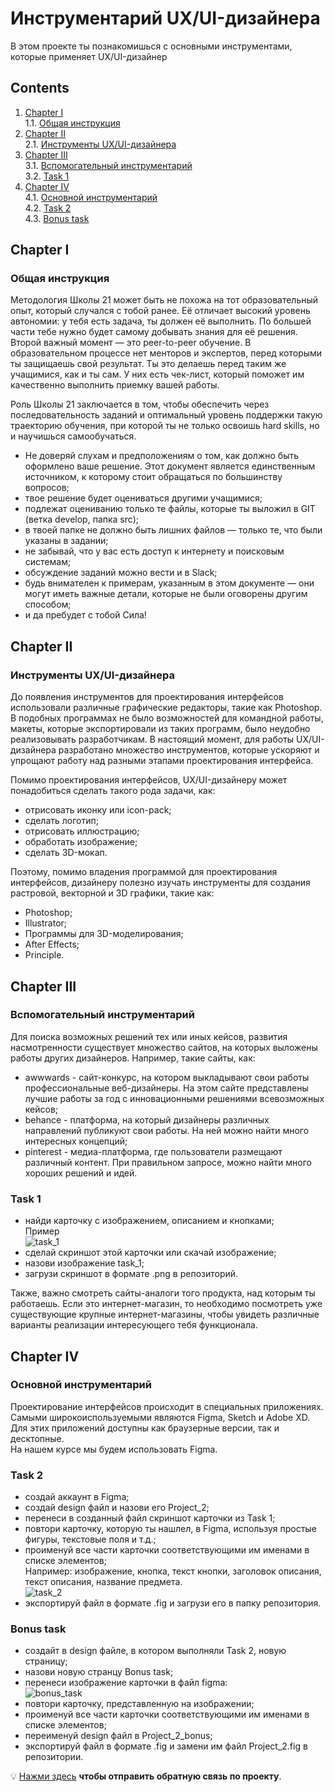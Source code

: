 # Инструментарий UX/UI-дизайнера
В этом проекте ты познакомишься с основными инструментами, которые применяет UX/UI-дизайнер

## Contents

1. [Chapter I](#chapter-i) \
    1.1. [Общая инструкция](#общая-инструкция) 
2. [Chapter II](#chapter-ii) \
    2.1. [Инструменты UX/UI-дизайнера](#инструменты-uxui-дизайнера)
3. [Chapter III](#chapter-iii) \
    3.1. [Вспомогательный инструментарий](#вспомогательный-инструментарий) \
    3.2. [Task 1](#task-1)
4. [Chapter IV](#chapter-iv) \
    4.1. [Основной инструментарий](#основной-инструментарий) \
    4.2. [Task 2](#task-2) \
    4.3. [Bonus task](#bonus-task) 

<h2 id="chapter-i">Chapter I</h2> 
<h3 id="общая-инструкция">Общая инструкция</h3>

Методология Школы 21 может быть не похожа на тот образовательный опыт, который случался с тобой ранее. Её отличает высокий уровень автономии: у тебя есть задача, ты должен её выполнить. По большей части тебе нужно будет самому добывать знания для её решения. Второй важный момент — это peer-to-peer обучение. В образовательном процессе нет менторов и экспертов, перед которыми ты защищаешь свой результат. Ты это делаешь перед таким же учащимися, как и ты сам. У них есть чек-лист, который поможет им качественно выполнить приемку вашей работы.

Роль Школы 21 заключается в том, чтобы обеспечить через последовательность заданий и оптимальный уровень поддержки такую траекторию обучения, при которой ты не только освоишь hard skills, но и научишься самообучаться.

- Не доверяй слухам и предположениям о том, как должно быть оформлено ваше решение. Этот документ является единственным источником, к которому стоит обращаться по большинству вопросов;
- твое решение будет оцениваться другими учащимися;
- подлежат оцениванию только те файлы, которые ты выложил в GIT (ветка develop, папка src);
- в твоей папке не должно быть лишних файлов — только те, что были указаны в задании;
- не забывай, что у вас есть доступ к интернету и поисковым системам;
- обсуждение заданий можно вести и в Slack;
- будь внимателен к примерам, указанным в этом документе — они могут иметь важные детали, которые не были оговорены другим способом;
- и да пребудет с тобой Сила!

<h2 id="chapter-ii">Chapter II</h2> 
<h3 id="инструменты-uxui-дизайнера">Инструменты UX/UI-дизайнера</h3>

До появления инструментов для проектирования интерфейсов использовали различные графические редакторы, такие как Photoshop. В подобных программах не было возможностей для командной работы, макеты, которые экспортировали из таких программ, было неудобно реализовывать разработчикам.
В настоящий момент, для работы UX/UI-дизайнера разработано множество инструментов, которые ускоряют и упрощают работу над разными этапами проектирования интерфейса. 

Помимо проектирования интерфейсов, UX/UI-дизайнеру может понадобиться сделать такого рода задачи, как:
* отрисовать иконку или icon-pack;
* сделать логотип;
* отрисовать иллюстрацию;
* обработать изображение;
* сделать 3D-мокап.

Поэтому, помимо владения программой для проектирования интерфейсов, дизайнеру полезно изучать инструменты для создания растровой, векторной и 3D графики, такие как:
* Photoshop;
* Illustrator;
* Программы для 3D-моделирования;
* After Effects;
* Principle.

<h2 id="chapter-iii">Chapter III</h2> 
<h3 id="вспомогательный-инструментарий">Вспомогательный инструментарий</h3>

Для поиска возможных решений тех или иных кейсов, развития насмотренности существует множество сайтов, на которых выложены работы других дизайнеров.
Например, такие сайты, как:
* awwwards - сайт-конкурс, на котором выкладывают свои работы профессиональные веб-дизайнеры. На этом сайте представлены лучшие работы за год с инновационными решениями всевозможных кейсов;
* behance -  платформа, на который дизайнеры различных направлений публикуют свои работы. На ней можно найти много интересных концепций;
* pinterest - медиа-платформа, где пользователи размещают различный контент. При правильном запросе, можно найти много хороших решений и идей.

<h3 id="task-1">Task 1</h3>

* найди карточку с изображением, описанием и кнопками; \
Пример \
![task_1](misc/images/task_1.png)
* сделай скриншот этой карточки или скачай изображение;
* назови изображение task_1;
* загрузи скриншот в формате .png в репозиторий.


Также, важно смотреть сайты-аналоги того продукта, над которым ты работаешь. Если это интернет-магазин, то необходимо посмотреть уже существующие крупные интернет-магазины, чтобы увидеть различные варианты реализации интересующего тебя функционала.


<h2 id="chapter-iv">Chapter IV</h2> 
<h3 id="основной-инструментарий">Основной инструментарий</h3>

Проектирование интерфейсов происходит в специальных приложениях. \
Самыми широкоиспользуемыми являются Figma, Sketch и Adobe XD. Для этих приложений доступны как браузерные версии, так и десктопные. \
На нашем курсе мы будем использовать Figma.

<h3 id="task-2">Task 2</h3>

* создай аккаунт в Figma;
* создай design файл и назови его Project_2;
* перенеси в созданный файл скриншот карточки из Task 1;
* повтори карточку, которую ты нашлел, в Figma, используя простые фигуры, текстовые поля и т.д.;
* проименуй все части карточки соответствующими им именами в списке элементов;\
Например: изображение, кнопка, текст кнопки, заголовок описания, текст описания, название предмета.\
![task_2](misc/images/task_2.png)
* экспортируй файл в формате .fig и загрузи его в папку репозитория.

<h3 id="bonus-task">Bonus task</h3>

* создайт в design файле, в котором выполняли Task 2, новую страницу;
* назови новую странцу Bonus task;
* перенеси изображение карточки в файл figma:\
![bonus_task](misc/images/bonus_task.png)
* повтори карточку, представленную на изображении;
* проименуй все части карточки соответствующими им именами в списке элементов;
* переименуй design файл в Project_2_bonus;
* экспортируй файл в формате .fig и замени им файл Project_2.fig в репозитории.

💡 [Нажми здесь](https://forms.gle/Jhye1CWMAzydKnwVA) **чтобы отправить обратную связь по проекту**.

